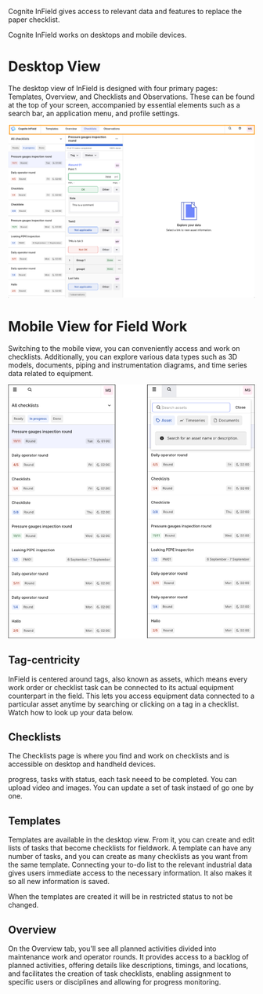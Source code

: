Cognite InField gives access to relevant data and features to replace the paper checklist.

Cognite InField works on desktops and mobile devices. 

# Desktop View 

The desktop view of InField is designed with four primary pages: Templates, Overview, and Checklists and Observations. These can be found at the top of your screen, accompanied by essential elements such as a search bar, an application menu, and profile settings.

!["desktop view"](img/desktop%20view.png)

# Mobile View for Field Work 

Switching to the mobile view, you can conveniently access and work on checklists. Additionally, you can explore various data types such as 3D models, documents, piping and instrumentation diagrams, and time series data related to equipment.

!["mobile view"](img/mobile%20view.png)

## Tag-centricity
InField is centered around tags, also known as assets, which means every work order or checklist task can be connected to its actual equipment counterpart in the field. This lets you access equipment data connected to a particular asset anytime by searching or clicking on a tag in a checklist. Watch how to look up your data below.

## Checklists

The Checklists page is where you find and work on checklists and is accessible on desktop and handheld devices.

progress, tasks with status, each task neeed to be completed. You can upload video and images. You can update a set of task instaed of go one by one.


## Templates

Templates are available in the desktop view. From it, you can create and edit lists of tasks that become checklists for fieldwork. A template can have any number of tasks, and you can create as many checklists as you want from the same template. Connecting your to-do list to the relevant industrial data gives users immediate access to the necessary information. It also makes it so all new information is saved.

When the templates are created it will be in restricted status to not be changed.

## Overview

On the Overview tab, you'll see all planned activities divided into maintenance work and operator rounds. It provides access to a backlog of planned activities, offering details like descriptions, timings, and locations, and facilitates the creation of task checklists, enabling assignment to specific users or disciplines and allowing for progress monitoring. 